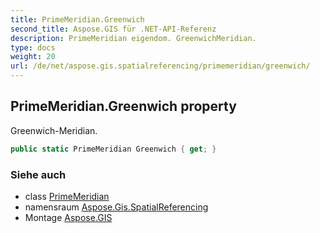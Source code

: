 ```yaml
---
title: PrimeMeridian.Greenwich
second_title: Aspose.GIS für .NET-API-Referenz
description: PrimeMeridian eigendom. GreenwichMeridian.
type: docs
weight: 20
url: /de/net/aspose.gis.spatialreferencing/primemeridian/greenwich/
---
```

## PrimeMeridian.Greenwich property

Greenwich-Meridian.

```csharp
public static PrimeMeridian Greenwich { get; }
```

### Siehe auch

* class [PrimeMeridian](../)
* namensraum [Aspose.Gis.SpatialReferencing](../../primemeridian/)
* Montage [Aspose.GIS](../../../)


